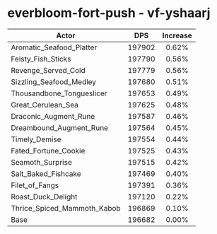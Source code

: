 # everbloom-fort-push - vf-yshaarj
| Actor | DPS | Increase |
|---|:---:|:---:|
|Aromatic_Seafood_Platter|197902|0.62%|
|Feisty_Fish_Sticks|197790|0.56%|
|Revenge_Served_Cold|197779|0.56%|
|Sizzling_Seafood_Medley|197680|0.51%|
|Thousandbone_Tongueslicer|197653|0.49%|
|Great_Cerulean_Sea|197625|0.48%|
|Draconic_Augment_Rune|197587|0.46%|
|Dreambound_Augment_Rune|197564|0.45%|
|Timely_Demise|197554|0.44%|
|Fated_Fortune_Cookie|197525|0.43%|
|Seamoth_Surprise|197515|0.42%|
|Salt_Baked_Fishcake|197469|0.40%|
|Filet_of_Fangs|197391|0.36%|
|Roast_Duck_Delight|197120|0.22%|
|Thrice_Spiced_Mammoth_Kabob|196869|0.10%|
|Base|196682|0.00%|

